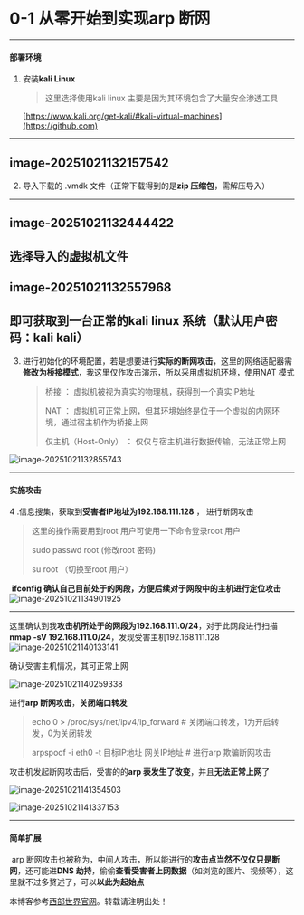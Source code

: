 # 0-1 从零开始到实现arp 断网

---

#### 部署环境

1. 安装**kali Linux**

   > 这里选择使用kali linux 主要是因为其环境包含了大量安全渗透工具

   [https://www.kali.org/get-kali/#kali-virtual-machines](https://github.com)

---

## image-20251021132157542

2. 导入下载的 .vmdk 文件（正常下载得到的是**zip 压缩包**，需解压导入）

---

## image-20251021132444422

## 选择导入的虚拟机文件

## image-20251021132557968

## ​即可获取到一台正常的kali linux 系统（默认用户密码：kali kali）

3. 进行初始化的环境配置，若是想要进行**实际的断网攻击**，这里的网络适配器需**修改为桥接模式**，我这里仅作攻击演示，所以采用虚拟机环境，使用NAT 模式

   > 桥接 ： 虚拟机被视为真实的物理机，获得到一个真实IP地址
   >
   > NAT ： 虚拟机可正常上网，但其环境始终是位于一个虚拟的内网环境，通过宿主机作为桥接上网
   >
   > 仅主机（Host-Only） ： 仅仅与宿主机进行数据传输，无法正常上网

![image-20251021132855743](https://img2024.cnblogs.com/blog/3687944/202510/3687944-20251021143306689-1644654099.png)

---

#### 实施攻击

4 .信息搜集，获取到**受害者IP地址为192.168.111.128** ， 进行断网攻击

> 这里的操作需要用到root 用户可使用一下命令登录root 用户
>
> sudo passwd root (修改root 密码)
>
> su root （切换至root 用户）

​ **ifconfig **确认自己目前处于的网段，方便**后续对于网段中的主机进行定位攻击**
![image-20251021134901925](https://img2024.cnblogs.com/blog/3687944/202510/3687944-20251021143325515-556412931.png)

---

这里确认到我**攻击机所处于的网段为192.168.111.0/24**，对于此网段进行扫描**nmap -sV 192.168.111.0/24**，发现受害主机192.168.111.128
![image-20251021140133141](https://img2024.cnblogs.com/blog/3687944/202510/3687944-20251021143345672-2123337612.png)

确认受害主机情况，其可正常上网

![image-20251021140259338](https://img2024.cnblogs.com/blog/3687944/202510/3687944-20251021143713746-1603410599.png)

进行**arp 断网攻击**，**关闭端口转发**

> echo 0 > /proc/sys/net/ipv4/ip\_forward # 关闭端口转发，1为开启转发，0为关闭转发
>
> arpspoof -i eth0 -t 目标IP地址 网关IP地址 # 进行arp 欺骗断网攻击

攻击机发起断网攻击后，受害的的**arp 表发生了改变**，并且**无法正常上网**了

![image-20251021141354503](https://img2024.cnblogs.com/blog/3687944/202510/3687944-20251021143440739-58840230.png)

![image-20251021141337153](https://img2024.cnblogs.com/blog/3687944/202510/3687944-20251021143454935-597058640.png)

---

#### 简单扩展

​ arp 断网攻击也被称为，中间人攻击，所以能进行的**攻击点当然不仅仅只是断网**，还可能进**DNS 劫持**，偷偷**查看受害者上网数据**（如浏览的图片、视频等），这里就不过多赘述了，可以**以此为起始点**

本博客参考[西部世界官网](https://www.xbsj9.com)。转载请注明出处！

